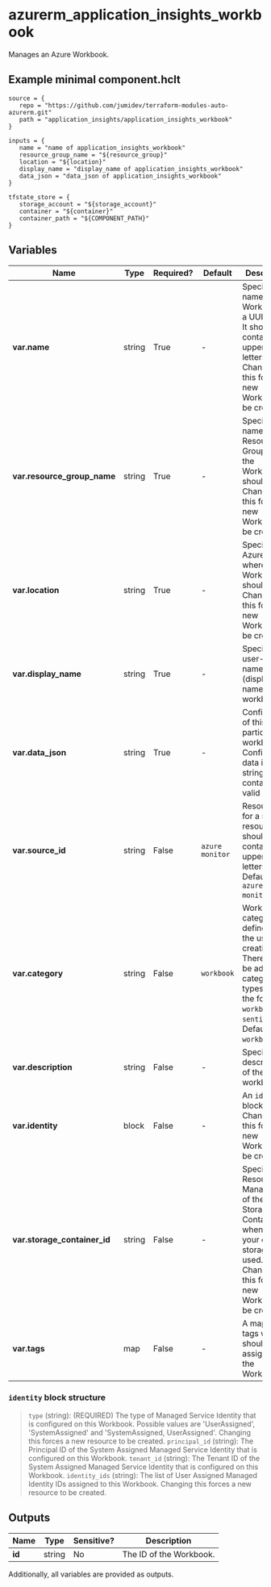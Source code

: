 # azurerm_application_insights_workbook

Manages an Azure Workbook.

## Example minimal component.hclt

```hcl
source = {
   repo = "https://github.com/jumidev/terraform-modules-auto-azurerm.git" 
   path = "application_insights/application_insights_workbook" 
}

inputs = {
   name = "name of application_insights_workbook" 
   resource_group_name = "${resource_group}" 
   location = "${location}" 
   display_name = "display_name of application_insights_workbook" 
   data_json = "data_json of application_insights_workbook" 
}

tfstate_store = {
   storage_account = "${storage_account}" 
   container = "${container}" 
   container_path = "${COMPONENT_PATH}" 
}

```

## Variables

| Name | Type | Required? |  Default  |  Description |
| ---- | ---- | --------- |  ----------- | ----------- |
| **var.name** | string | True | -  |  Specifies the name of this Workbook as a UUID/GUID. It should not contain any uppercase letters. Changing this forces a new Workbook to be created. | 
| **var.resource_group_name** | string | True | -  |  Specifies the name of the Resource Group where the Workbook should exist. Changing this forces a new Workbook to be created. | 
| **var.location** | string | True | -  |  Specifies the Azure Region where the Workbook should exist. Changing this forces a new Workbook to be created. | 
| **var.display_name** | string | True | -  |  Specifies the user-defined name (display name) of the workbook. | 
| **var.data_json** | string | True | -  |  Configuration of this particular workbook. Configuration data is a string containing valid JSON. | 
| **var.source_id** | string | False | `azure monitor`  |  Resource ID for a source resource. It should not contain any uppercase letters. Defaults to `azure monitor`. | 
| **var.category** | string | False | `workbook`  |  Workbook category, as defined by the user at creation time. There may be additional category types beyond the following: `workbook`, `sentinel`. Defaults to `workbook`. | 
| **var.description** | string | False | -  |  Specifies the description of the workbook. | 
| **var.identity** | block | False | -  |  An `identity` block. Changing this forces a new Workbook to be created. | 
| **var.storage_container_id** | string | False | -  |  Specifies the Resource Manager ID of the Storage Container when bring your own storage is used. Changing this forces a new Workbook to be created. | 
| **var.tags** | map | False | -  |  A mapping of tags which should be assigned to the Workbook. | 

### `identity` block structure

>`type` (string): (REQUIRED) The type of Managed Service Identity that is configured on this Workbook. Possible values are 'UserAssigned', 'SystemAssigned' and 'SystemAssigned, UserAssigned'. Changing this forces a new resource to be created.
>`principal_id` (string): The Principal ID of the System Assigned Managed Service Identity that is configured on this Workbook.
>`tenant_id` (string): The Tenant ID of the System Assigned Managed Service Identity that is configured on this Workbook.
>`identity_ids` (string): The list of User Assigned Managed Identity IDs assigned to this Workbook. Changing this forces a new resource to be created.



## Outputs

| Name | Type | Sensitive? | Description |
| ---- | ---- | --------- | --------- |
| **id** | string | No  | The ID of the Workbook. | 

Additionally, all variables are provided as outputs.
